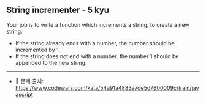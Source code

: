 ## String incrementer - 5 kyu

Your job is to write a function which increments a string, to create a new string.   

- If the string already ends with a number, the number should be incremented by 1.
- If the string does not end with a number. the number 1 should be appended to the new string.

---

- 📌 문제 출처: https://www.codewars.com/kata/54a91a4883a7de5d7800009c/train/javascript
